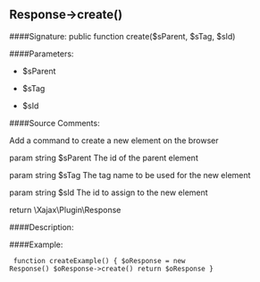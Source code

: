 ## Response->create()

####Signature: public function create($sParent, $sTag, $sId)

####Parameters:

* $sParent

* $sTag

* $sId




####Source Comments:

Add a command to create a new element on the browser



param string		$sParent			The id of the parent element

param string		$sTag				The tag name to be used for the new element

param string		$sId				The id to assign to the new element



return \Xajax\Plugin\Response



####Description:


####Example:
<code><pre>
function createExample()
{
    $oResponse = new Response()
    $oResponse->create()
    return $oResponse
}
</pre></code>